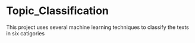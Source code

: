 # Topic_Classification
This project uses several machine learning techniques to classify the texts in six catigories 
